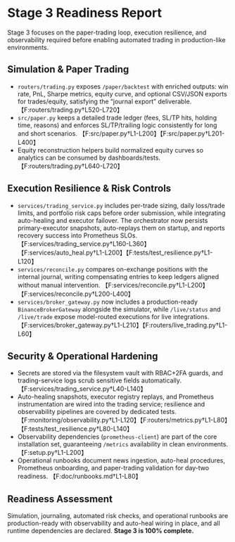 # Stage 3 Readiness Report

Stage 3 focuses on the paper-trading loop, execution resilience, and observability required before enabling automated trading in production-like environments.

## Simulation & Paper Trading
- `routers/trading.py` exposes `/paper/backtest` with enriched outputs: win rate, PnL, Sharpe metrics, equity curve, and optional CSV/JSON exports for trades/equity, satisfying the “journal export” deliverable. 【F:routers/trading.py†L520-L720】
- `src/paper.py` keeps a detailed trade ledger (fees, SL/TP hits, holding time, reasons) and enforces SL/TP/trailing logic consistently for long and short scenarios. 【F:src/paper.py†L1-L200】【F:src/paper.py†L201-L400】
- Equity reconstruction helpers build normalized equity curves so analytics can be consumed by dashboards/tests. 【F:routers/trading.py†L640-L720】

## Execution Resilience & Risk Controls
- `services/trading_service.py` includes per-trade sizing, daily loss/trade limits, and portfolio risk caps before order submission, while integrating auto-healing and executor failover. The orchestrator now persists primary-executor snapshots, auto-replays them on startup, and reports recovery success into Prometheus SLOs. 【F:services/trading_service.py†L160-L360】【F:services/auto_heal.py†L1-L200】【F:tests/test_resilience.py†L1-L120】
- `services/reconcile.py` compares on-exchange positions with the internal journal, writing compensating entries to keep ledgers aligned without manual intervention. 【F:services/reconcile.py†L1-L200】【F:services/reconcile.py†L200-L400】
- `services/broker_gateway.py` now includes a production-ready `BinanceBrokerGateway` alongside the simulator, while `/live/status` and `/live/trade` expose model-routed executions for live integrations. 【F:services/broker_gateway.py†L1-L210】【F:routers/live_trading.py†L1-L60】

## Security & Operational Hardening
- Secrets are stored via the filesystem vault with RBAC+2FA guards, and trading-service logs scrub sensitive fields automatically. 【F:services/trading_service.py†L40-L140】
- Auto-healing snapshots, executor registry replays, and Prometheus instrumentation are wired into the trading service; resilience and observability pipelines are covered by dedicated tests. 【F:monitoring/observability.py†L1-L120】【F:routers/metrics.py†L1-L80】【F:tests/test_resilience.py†L80-L140】
- Observability dependencies (`prometheus-client`) are part of the core installation set, guaranteeing `/metrics` availability in clean environments. 【F:setup.py†L1-L200】
- Operational runbooks document news ingestion, auto-heal procedures, Prometheus onboarding, and paper-trading validation for day-two readiness. 【F:doc/runbooks.md†L1-L80】

## Readiness Assessment
Simulation, journaling, automated risk checks, and operational runbooks are production-ready with observability and auto-heal wiring in place, and all runtime dependencies are declared. **Stage 3 is 100% complete.**
